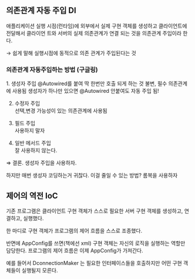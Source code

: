 <h2>의존관계 자동 주입 DI</h2>

애플리케이션 실행 시점(런타임)에 외부에서 실제 구현 객체를 생성하고 클라이언트에 전달해서 클라이언 트와 서버의 실제 의존관계가 연결 되는 것을 의존관계 주입이라 한다.

→ 쉽게 말해 실행시점에 동적으로 의존 관계가 주입된다는 것

<h3>의존관계 자동주입하는 방법 (구글링)</h3>
1. 생성자 주입  
@Autowired를 붙여 딱 한번만 호출 되게 하는 것
불변, 필수 의존관계에 사용됨
생성자가 하나만 있으면  @Autowired 안붙여도 자동 주입 됨!

2. 수정자 주입  
선택,변경 가능성이 있는 의존관계에 사용됨

3. 필드 주입   
사용하지 말자

4. 일반 메서드 주입  
잘 사용하지 않는다.

⇒ 결론. 생성자 주입을 사용하자. 

하지만 매번 생성자 코딩하는거 귀찮다. 이걸 줄일 수 있는 방법? 롬복을 사용하자

<h2>제어의 역전 IoC</h2>


기존 프로그램은 클라이언트 구현 객체가 스스로 필요한 서버 구현 객체를 생성하고, 연결하고, 실행했다.

한 마디로 구현 객체가 프로그램의 제어 흐름을 스스로 조종했다.

반면에 AppConfig를 쓰면(책에선 xml) 구현 객체는 자신의 로직을 실행하는 역할만 담당한다. 프로그램의 제어 흐름은 이제 AppConfig가 가져간다. 

예를 들어서 DconnectionMaker 는 필요한 인터페이스들을 호출하지만 어떤 구현 객체들이 실행될지 모른다.